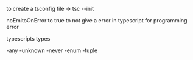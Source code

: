 to create a tsconfig file -> tsc --init

noEmitoOnError to true to not give a error in typescript for programming error

typescripts types

-any
-unknown
-never
-enum
-tuple
